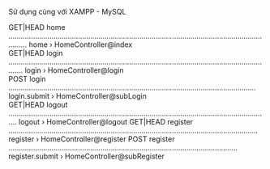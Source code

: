 Sử dụng cùng với XAMPP - MySQL
 
GET|HEAD   home ..................................................................................................................................... home › HomeController@index  
GET|HEAD   login ................................................................................................................................... login › HomeController@login  
POST       login ......................................................................................................................... login.submit › HomeController@subLogin  
GET|HEAD   logout ................................................................................................................................ logout › HomeController@logout
GET|HEAD   register .......................................................................................................................... register › HomeController@register
POST       register ................................................................................................................ register.submit › HomeController@subRegister
